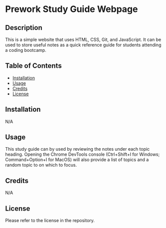 # Prework Study Guide Webpage

## Description

This is a simple website that uses HTML, CSS, Git, and JavaScript. It can be used to store useful notes as a quick reference guide for students attending a coding bootcamp.

## Table of Contents

- [Installation](#installation)
- [Usage](#usage)
- [Credits](#credits)
- [License](#license)

## Installation

N/A

## Usage

This study guide can by used by reviewing the notes under each topic heading. Opening the Chrome DevTools console (Ctrl+Shift+I for Windows; Command+Option+I for MacOS) will also provide a list of topics and a random topic to on which to focus. 

## Credits

N/A

## License

Please refer to the license in the repository.